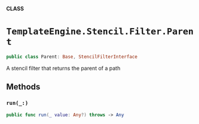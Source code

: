 **CLASS**

# `TemplateEngine.Stencil.Filter.Parent`

```swift
public class Parent: Base, StencilFilterInterface
```

A stencil filter that returns the parent of a path

## Methods
### `run(_:)`

```swift
public func run(_ value: Any?) throws -> Any
```
